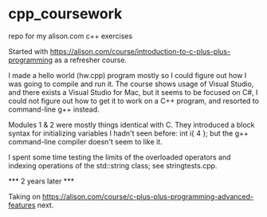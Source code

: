 # cpp_coursework
repo for my alison.com c++ exercises

Started with https://alison.com/course/introduction-to-c-plus-plus-programming as a refresher course.

I made a hello world (hw.cpp) program mostly so I could figure out how I was going to compile and run it.  The course shows usage of Visual Studio, and there exists a Visual Studio for Mac, but it seems to be focused on C#,  I could not figure out how to get it to work on a C++ program, and resorted to command-line g++ instead.

Modules 1 & 2 were mostly things identical with C. They introduced a block syntax for initializing variables I hadn't seen before:
int i{ 4 };
but the g++ command-line compiler doesn't seem to like it.

I spent some time testing the limits of the overloaded operators and indexing operations of the std::string class; see stringtests.cpp.

*** 2 years later ***

Taking on https://alison.com/course/c-plus-plus-programming-advanced-features next.
